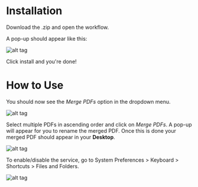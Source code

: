 # Installation

Download the .zip and open the workflow.

A pop-up should appear like this:

![alt tag](https://github.com/d77kim/MergePDFs/raw/master/Images/Installation.png)

Click install and you're done!


# How to Use
You should now see the _Merge PDFs_ option in the dropdown menu.

![alt tag](https://github.com/d77kim/MergePDFs/raw/master/Images/DropdownMenu.png)

Select multiple PDFs in ascending order and click on _Merge PDFs_.
A pop-up will appear for you to rename the merged PDF. Once this is done your merged PDF should appear in your **Desktop**.

![alt tag](https://github.com/d77kim/MergePDFs/raw/master/Images/RenameMergedPDF.png)

To enable/disable the service, go to System Preferences > Keyboard > Shortcuts > Files and Folders.

![alt tag](https://github.com/d77kim/MergePDFs/raw/master/Images/SystemPreferences-Services.png)